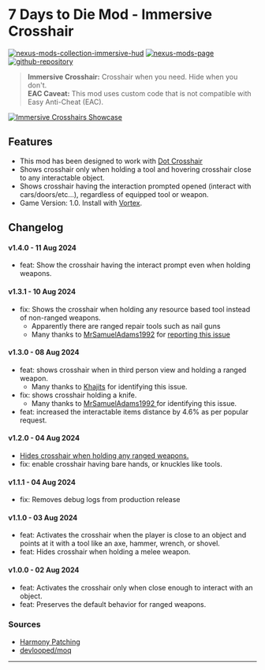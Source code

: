 [//]: # (DO NOT EDIT: This file has been autogenerated, any changes will be overwritten)
# 7 Days to Die Mod - Immersive Crosshair

[![nexus-mods-collection-immersive-hud](https://img.shields.io/badge/Nexus%20Mods%20Collection-Immersive%20HUD%20-orange?style=flat-square&logo=spinrilla)](https://next.nexusmods.com/7daystodie/collections/epfqzi) [![nexus-mods-page](https://img.shields.io/badge/Nexus%20Mod-Immersive%20Crosshair%20-orange?style=flat-square&logo=spinrilla)](https://www.nexusmods.com/7daystodie/mods/5601) [![github-repository](https://img.shields.io/badge/GitHub-Repository-green?style=flat-square&logo=github)](https://github.com/rdok/7daystodie_mod_immersive_crosshair)

> **Immersive Crosshair:** Crosshair when you need. Hide when you don't.  
> **EAC Caveat:** This mod uses custom code that is not compatible with Easy Anti-Cheat (EAC).

[![Immersive Crosshairs Showcase](https://github.com/rdok/7daystodie_mod_immersive_crosshair/blob/main/documentation/showcase.gif?raw=true)](https://www.nexusmods.com/7daystodie/mods/5601)

## Features
- This mod has been designed to work with [Dot Crosshair](https://www.nexusmods.com/7daystodie/mods/5640)
- Shows crosshair only when holding a tool and hovering crosshair close to any interactable object.
- Shows crosshair having the interaction prompted opened (interact with cars/doors/etc...), regardless of equipped tool or weapon.
- Game Version: 1.0. Install with [Vortex](https://www.nexusmods.com/about/vortex/).

## Changelog  
#### v1.4.0 - 11 Aug 2024
- feat: Show the crosshair having the interact prompt even when holding weapons. 
#### v1.3.1 - 10 Aug 2024
- fix: Shows the crosshair when holding any resource based tool instead of non-ranged weapons.
  - Apparently there are ranged repair tools such as nail guns
  - Many thanks to [MrSamuelAdams1992](https://next.nexusmods.com/profile/MrSamuelAdams1992/about-me?gameId=1059) for [reporting this issue](https://www.nexusmods.com/7daystodie/mods/5601?tab=posts&jump_to_comment=142699761)
#### v1.3.0 - 08 Aug 2024
- feat: shows crosshair when in third person view and holding a ranged weapon.
    - Many thanks to [Khajits](https://www.nexusmods.com/7daystodie/users/37992605) for identifying this issue.
- fix: shows crosshair holding a knife.
    - Many thanks to [MrSamuelAdams1992 ](https://www.nexusmods.com/7daystodie/users/78780238) for identifying this issue.
- feat: increased the interactable items distance by 4.6% as per popular request. 
#### v1.2.0 - 04 Aug 2024
- [Hides crosshair when holding any ranged weapons.](https://www.nexusmods.com/7daystodie/articles/813)
- fix: enable crosshair having bare hands, or knuckles like tools.
#### v1.1.1 - 04 Aug 2024
- fix: Removes debug logs from production release
#### v1.1.0 - 03 Aug 2024
- feat: Activates the crosshair when the player is close to an object and points at it with a tool like an axe, hammer, wrench, or shovel.
- feat: Hides crosshair when holding a melee weapon.
#### v1.0.0 - 02 Aug 2024
- feat: Activates the crosshair only when close enough to interact with an object.
- feat: Preserves the default behavior for ranged weapons.

### Sources

- [Harmony Patching](https://harmony.pardeike.net/articles/patching-postfix.html)
- [devlooped/moq](https://github.com/devlooped/moq)


***

[//]: # (DO NOT EDIT: This file has been autogenerated, any changes will be overwritten)
